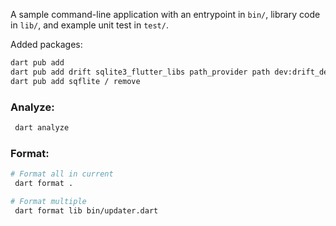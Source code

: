 A sample command-line application with an entrypoint in `bin/`, library code
in `lib/`, and example unit test in `test/`.

Added packages:
```bash
dart pub add 
dart pub add drift sqlite3_flutter_libs path_provider path dev:drift_dev dev:build_runner
dart pub add sqflite / remove

```
### Analyze:
```bash
 dart analyze
 ```

### Format:

```bash
# Format all in current
 dart format .

# Format multiple
 dart format lib bin/updater.dart 
```